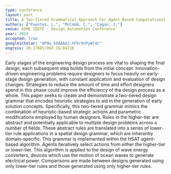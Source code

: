 ```yaml
---
type: conference
layout: post
title: A Two-Tiered Grammatical Approach For Agent-Based Computational Design
authors: ["Puentes, L.", "McComb, C.", "Cagan, J."]
venue: ASME IDETC - Design Automation Conference
year: 2018
accepted: true
googlescholar: "0P9w_S0AAAAJ:hFOr9nPyWt4C"
engrxiv: 10.17605/OSF.IO/847JE
---
```

Early stages of the engineering design process are vital to shaping the final design; each subsequent step builds from the initial concept. Innovation-driven engineering problems require designers to focus heavily on early-stage design generation, with constant application and evaluation of design changes. Strategies to reduce the amount of time and effort designers spend in this phase could improve the efficiency of the design process as a whole. This paper seeks to create and demonstrate a two-tiered design grammar that encodes heuristic strategies to aid in the generation of early solution concepts. Specifically, this two-tiered grammar mimics the combination of heuristic-based strategic actions and parametric modifications employed by human designers. Rules in the higher-tier are abstract and potentially applicable to multiple design problems across a number of fields. These abstract rules are translated into a series of lower-tier rule applications in a spatial design grammar, which are inherently domain-specific. This grammar is implemented within the HSAT agent-based algorithm. Agents iteratively select actions from either the higher-tier or lower-tier. This algorithm is applied to the design of wave energy converters, devices which use the motion of ocean waves to generate electrical power. Comparisons are made between designs generated using only lower-tier rules and those generated using only higher-tier rules.
